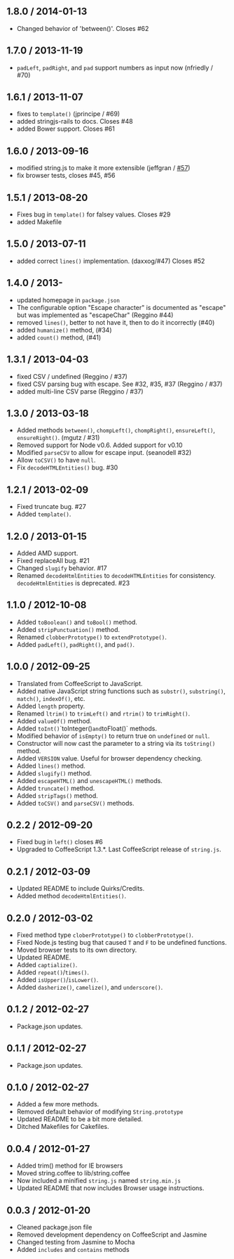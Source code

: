 1.8.0 / 2014-01-13
------------------
* Changed behavior of 'between()'. Closes #62

1.7.0 / 2013-11-19
------------------
* `padLeft`, `padRight`, and `pad` support numbers as input now (nfriedly / #70)

1.6.1 / 2013-11-07
------------------
* fixes to `template()` (jprincipe / #69)
* added stringjs-rails to docs. Closes #48
* added Bower support. Closes #61

1.6.0 / 2013-09-16
------------------
* modified string.js to make it more extensible (jeffgran / [#57][57])
* fix browser tests, closes #45, #56

1.5.1 / 2013-08-20
------------------
* Fixes bug in `template()` for falsey values. Closes #29
* added Makefile

1.5.0 / 2013-07-11
------------------
* added correct `lines()` implementation. (daxxog/#47) Closes #52

1.4.0 / 2013-
------------------
* updated homepage in `package.json`
* The configurable option "Escape character" is documented as "escape" but was implemented as "escapeChar" (Reggino #44)
* removed `lines()`, better to not have it, then to do it incorrectly (#40)
* added `humanize()` method, (#34)
* added `count()` method, (#41) 

1.3.1 / 2013-04-03
------------------
* fixed CSV / undefined (Reggino / #37)
* fixed CSV parsing bug with escape. See #32, #35, #37 (Reggino / #37)
* added multi-line CSV parse (Reggino / #37)

1.3.0 / 2013-03-18
------------------
* Added methods `between()`, `chompLeft()`, `chompRight()`, `ensureLeft()`, `ensureRight()`. (mgutz / #31)
* Removed support for Node v0.6. Added support for v0.10
* Modified `parseCSV` to allow for escape input. (seanodell #32)
* Allow `toCSV()` to have `null`.
* Fix `decodeHTMLEntities()` bug. #30

1.2.1 / 2013-02-09
------------------
* Fixed truncate bug. #27
* Added `template()`.

1.2.0 / 2013-01-15
------------------
* Added AMD support.
* Fixed replaceAll bug. #21
* Changed `slugify` behavior. #17
* Renamed `decodeHtmlEntities` to `decodeHTMLEntities` for consistency. `decodeHtmlEntities` is deprecated. #23
 

1.1.0 / 2012-10-08
------------------
* Added `toBoolean()` and `toBool()` method.
* Added `stripPunctuation()` method.
* Renamed `clobberPrototype()` to `extendPrototype()`.
* Added `padLeft()`, `padRight()`, and `pad()`.


1.0.0 / 2012-09-25
------------------
* Translated from CoffeeScript to JavaScript.
* Added native JavaScript string functions such as `substr()`, `substring()`, `match()`, `indexOf()`, etc.
* Added `length` property.
* Renamed `ltrim()` to `trimLeft()` and `rtrim()` to `trimRight()`.
* Added `valueOf()` method.
* Added `toInt()`\`toInteger()` and `toFloat()` methods.
* Modified behavior of `isEmpty()` to return true on `undefined` or `null`.
* Constructor will now cast the parameter to a string via its `toString()` method.
* Added `VERSION` value. Useful for browser dependency checking.
* Added `lines()` method.
* Added `slugify()` method. 
* Added `escapeHTML()` and `unescapeHTML()` methods.
* Added `truncate()` method.
* Added `stripTags()` method.
* Added `toCSV()` and `parseCSV()` methods.

0.2.2 / 2012-09-20
------------------
* Fixed bug in `left()` closes #6
* Upgraded to CoffeeScript 1.3.*. Last CoffeeScript release of `string.js`.

0.2.1 / 2012-03-09
------------------
* Updated README to include Quirks/Credits.
* Added method `decodeHtmlEntities()`.

0.2.0 / 2012-03-02
------------------
* Fixed method type `cloberPrototype()` to `clobberPrototype()`.
* Fixed Node.js testing bug that caused `T` and `F` to be undefined functions.
* Moved browser tests to its own directory.
* Updated README.
* Added `captialize()`.
* Added `repeat()`/`times()`.
* Added `isUpper()`/`isLower()`.
* Added `dasherize()`, `camelize()`, and `underscore()`.

0.1.2 / 2012-02-27
------------------
* Package.json updates.

0.1.1 / 2012-02-27
------------------
* Package.json updates.

0.1.0 / 2012-02-27
------------------
* Added a few more methods.
* Removed default behavior of modifying `String.prototype`
* Updated README to be a bit more detailed.
* Ditched Makefiles for Cakefiles.

0.0.4 / 2012-01-27
----------------------
* Added trim() method for IE browsers
* Moved string.coffee to lib/string.coffee
* Now included a minified `string.js` named `string.min.js`
* Updated README that now includes Browser usage instructions.

0.0.3 / 2012-01-20
------------------
* Cleaned package.json file
* Removed development dependency on CoffeeScript and Jasmine
* Changed testing from Jasmine to Mocha
* Added `includes` and `contains` methods

[57]: https://github.com/jprichardson/string.js/pull/57
